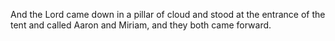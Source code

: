 And the Lord came down in a pillar of cloud and stood at the entrance of the tent and called Aaron and Miriam, and they both came forward.
